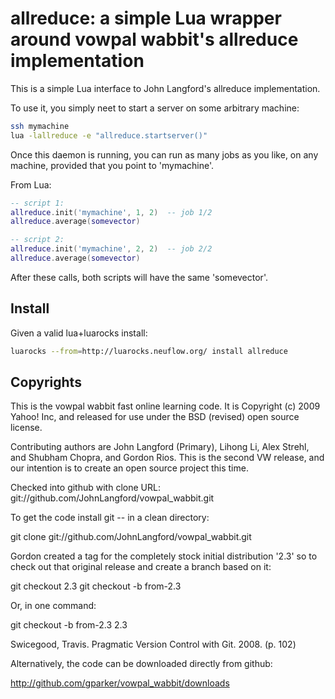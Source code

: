 # allreduce: a simple Lua wrapper around vowpal wabbit's allreduce implementation

This is a simple Lua interface to John Langford's allreduce
implementation.

To use it, you simply neet to start a server on some arbitrary
machine:

``` sh
ssh mymachine
lua -lallreduce -e "allreduce.startserver()"
```

Once this daemon is running, you can run as many jobs as you
like, on any machine, provided that you point to 'mymachine'.

From Lua:
``` lua
-- script 1:
allreduce.init('mymachine', 1, 2)  -- job 1/2
allreduce.average(somevector)
```

``` lua
-- script 2:
allreduce.init('mymachine', 2, 2)  -- job 2/2
allreduce.average(somevector)
```

After these calls, both scripts will have the same 'somevector'.

## Install

Given a valid lua+luarocks install:

``` sh
luarocks --from=http://luarocks.neuflow.org/ install allreduce
```

## Copyrights

This is the vowpal wabbit fast online learning code.  It is Copyright
(c) 2009 Yahoo! Inc, and released for use under the BSD (revised) open
source license.

Contributing authors are John Langford (Primary), Lihong Li, Alex
Strehl, and Shubham Chopra, and Gordon Rios.  This is the second VW
release, and our intention is to create an open source project this
time.

Checked into github with clone URL:
git://github.com/JohnLangford/vowpal_wabbit.git

To get the code install git -- in a clean directory:

git clone git://github.com/JohnLangford/vowpal_wabbit.git

Gordon created a tag for the completely stock initial distribution '2.3'
so to check out that original release and create a branch based on it:

git checkout 2.3
git checkout -b from-2.3

Or, in one command:

git checkout -b from-2.3 2.3

Swicegood, Travis. Pragmatic Version Control with Git. 2008. (p. 102)

Alternatively, the code can be downloaded directly from github:

http://github.com/gparker/vowpal_wabbit/downloads
